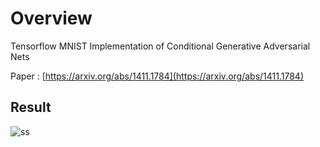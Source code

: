 # Overview

Tensorflow MNIST Implementation of Conditional Generative Adversarial Nets

Paper : [https://arxiv.org/abs/1411.1784](https://arxiv.org/abs/1411.1784)

## Result

![ss](https://i.imgur.com/EE5znXv.png)

